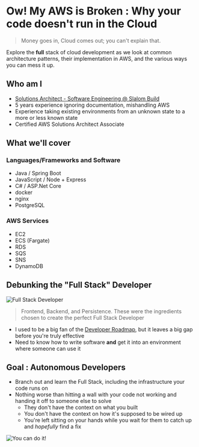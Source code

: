 # Ow! My AWS is Broken : Why your code doesn't run in the Cloud
> Money goes in, Cloud comes out; you can't explain that.

Explore the **full** stack of cloud development as we look at common architecture patterns, their implementation in AWS, and the various ways you can mess it up.

## Who am I

- [Solutions Architect - Software Engineering @ Slalom Build](https://www.linkedin.com/in/lnicho/)
- 5 years experience ignoring documentation, mishandling AWS
- Experience taking existing environments from an unknown state to a more or less known state
- Certified AWS Solutions Architect Associate

## What we'll cover

### Languages/Frameworks and Software
- Java / Spring Boot
- JavaScript / Node + Express
- C# / ASP.Net Core
- docker
- nginx
- PostgreSQL

### AWS Services
- EC2
- ECS (Fargate)
- RDS
- SQS
- SNS
- DynamoDB

## Debunking the "Full Stack" Developer

![Full Stack Developer](https://media.geeksforgeeks.org/wp-content/cdn-uploads/20190626123927/untitlsssssed.png)

> Frontend, Backend, and Persistence. These were the ingredients chosen to create the perfect Full Stack Developer

- I used to be a big fan of the [Developer Roadmap](https://github.com/kamranahmedse/developer-roadmap), but it leaves a big gap before you're truly effective
- Need to know how to write software **and** get it into an environment where someone can use it

## Goal : Autonomous Developers

- Branch out and learn the Full Stack, including the infrastructure your code runs on
- Nothing worse than hitting a wall with your code not working and handing it off to someone else to solve
    - They don't have the context on what you built
    - You don't have the context on how it's supposed to be wired up
    - You're left sitting on your hands while you wait for them to catch up and _hopefully_ find a fix

![You can do it!](https://i.pinimg.com/originals/11/f2/37/11f237c545ef6f9b046b30a83dd7f482.jpg)
